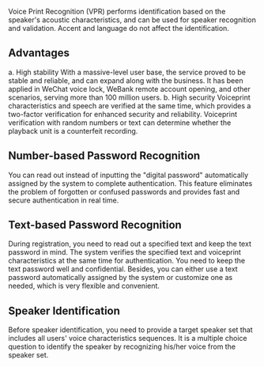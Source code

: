 Voice Print Recognition (VPR) performs identification based on the speaker's acoustic characteristics, and can be used for speaker recognition and validation. Accent and language do not affect the identification.
## Advantages
a. High stability
With a massive-level user base, the service proved to be stable and reliable, and can expand along with the business. It has been applied in WeChat voice lock, WeBank remote account opening, and other scenarios, serving more than 100 million users.
b. High security
Voiceprint characteristics and speech are verified at the same time, which provides a two-factor verification for enhanced security and reliability. Voiceprint verification with random numbers or text can determine whether the playback unit is a counterfeit recording.
## Number-based Password Recognition
You can read out instead of inputting the "digital password" automatically assigned by the system to complete authentication. This feature eliminates the problem of forgotten or confused passwords and provides fast and secure authentication in real time.
## Text-based Password Recognition
During registration, you need to read out a specified text and keep the text password in mind. The system verifies the specified text and voiceprint characteristics at the same time for authentication. You need to keep the text password well and confidential. Besides, you can either use a text password automatically assigned by the system or customize one as needed, which is very flexible and convenient.
## Speaker Identification
Before speaker identification, you need to provide a target speaker set that includes all users' voice characteristics sequences. It is a multiple choice question to identify the speaker by recognizing his/her voice from the speaker set.
